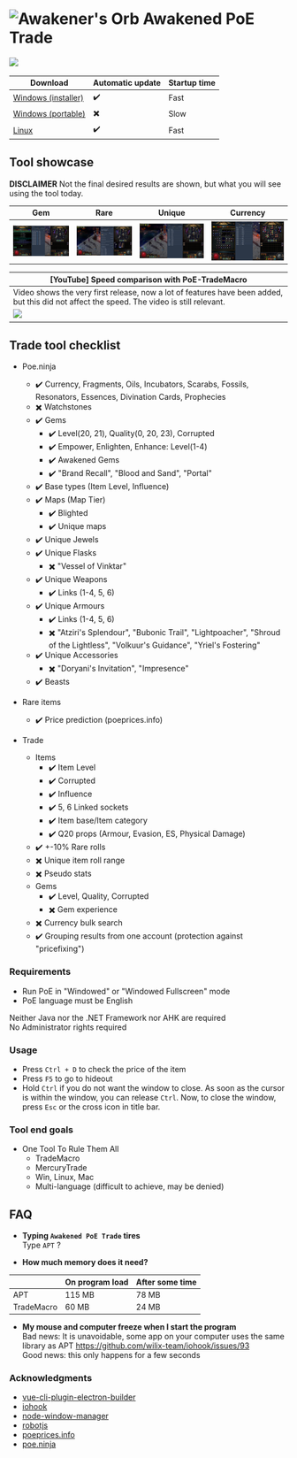 # ![Awakener's Orb](https://web.poecdn.com/image/Art/2DItems/Currency/TransferOrb.png) Awakened PoE Trade

![](https://img.shields.io/github/downloads/SnosMe/awakened-poe-trade/total?color=%23000&label=Players%20using%20this%20tool%20%28Downloads%29&style=flat-square)


| Download | Automatic update | Startup time |
|----------|------------------|--------------|
| [Windows (installer)](https://github.com/SnosMe/awakened-poe-trade/releases/download/v0.8.0/Awakened-PoE-Trade-Setup-0.8.0.exe) | :heavy_check_mark: | Fast |
| [Windows (portable)](https://github.com/SnosMe/awakened-poe-trade/releases/download/v0.8.0/Awakened-PoE-Trade-0.8.0.exe) | :heavy_multiplication_x: | Slow |
| [Linux](https://github.com/SnosMe/awakened-poe-trade/releases/download/v0.8.0/Awakened-PoE-Trade-0.8.0.AppImage) | :heavy_check_mark: | Fast |

## Tool showcase

**DISCLAIMER** Not the final desired results are shown, but what you will see using the tool today.

| Gem | Rare | Unique | Currency |
|-----|------|--------|----------|
| ![](./showcase/gem.png?raw=true) | ![](./showcase/rare.png?raw=true) | ![](./showcase/unique.png?raw=true) | ![](./showcase/currency.png?raw=true) |

| [YouTube] Speed comparison with PoE-TradeMacro |
|-----|
| Video shows the very first release, now a lot of features have been added, but this did not affect the speed. The video is still relevant. |
| [![](http://img.youtube.com/vi/PCohkEmWRT8/0.jpg)](http://www.youtube.com/watch?v=PCohkEmWRT8 "") |

## Trade tool checklist

- Poe.ninja
  - :heavy_check_mark: Currency, Fragments, Oils, Incubators, Scarabs, Fossils, Resonators, Essences, Divination Cards, Prophecies
  - :heavy_multiplication_x: Watchstones
  - :heavy_check_mark: Gems
    - :heavy_check_mark: Level(20, 21), Quality(0, 20, 23), Corrupted
    - :heavy_check_mark: Empower, Enlighten, Enhance: Level(1-4)
    - :heavy_check_mark: Awakened Gems
    - :heavy_check_mark: "Brand Recall", "Blood and Sand", "Portal"
  - :heavy_check_mark: Base types (Item Level, Influence)
  - :heavy_check_mark: Maps (Map Tier)
    - :heavy_check_mark: Blighted
    - :heavy_check_mark: Unique maps
  - :heavy_check_mark: Unique Jewels
  - :heavy_check_mark: Unique Flasks
    - :heavy_multiplication_x: "Vessel of Vinktar"
  - :heavy_check_mark: Unique Weapons
    - :heavy_check_mark: Links (1-4, 5, 6)
  - :heavy_check_mark: Unique Armours
    - :heavy_check_mark: Links (1-4, 5, 6)
    - :heavy_multiplication_x: "Atziri's Splendour", "Bubonic Trail", "Lightpoacher", "Shroud of the Lightless", "Volkuur's Guidance", "Yriel's Fostering"
  - :heavy_check_mark: Unique Accessories
    - :heavy_multiplication_x: "Doryani's Invitation", "Impresence"
  - :heavy_check_mark: Beasts

- Rare items
  - :heavy_check_mark: Price prediction (poeprices.info)

- Trade
  - Items
    - :heavy_check_mark: Item Level
    - :heavy_check_mark: Corrupted
    - :heavy_check_mark: Influence
    - :heavy_check_mark: 5, 6 Linked sockets
    - :heavy_check_mark: Item base/Item category
    - :heavy_check_mark: Q20 props (Armour, Evasion, ES, Physical Damage)
  - :heavy_check_mark: +-10% Rare rolls
  - :heavy_multiplication_x: Unique item roll range
  - :heavy_multiplication_x: Pseudo stats
  - Gems
    - :heavy_check_mark: Level, Quality, Corrupted
    - :heavy_multiplication_x: Gem experience
  - :heavy_multiplication_x: Currency bulk search
  - :heavy_check_mark: Grouping results from one account (protection against "pricefixing")

### Requirements

- Run PoE in "Windowed" or "Windowed Fullscreen" mode
- PoE language must be English

Neither Java nor the .NET Framework nor AHK are required\
No Administrator rights required

### Usage
- Press `Ctrl + D` to check the price of the item
- Press `F5` to go to hideout
- Hold `Ctrl` if you do not want the window to close. As soon as the cursor is within the window, you can release `Ctrl`. Now, to close the window, press `Esc` or the cross icon in title bar.

### Tool end goals
- One Tool To Rule Them All
  - TradeMacro
  - MercuryTrade
  - Win, Linux, Mac
  - Multi-language (difficult to achieve, may be denied)

## FAQ

- **Typing `Awakened PoE Trade` tires**\
Type `APT` ?

- **How much memory does it need?**

|    | On program load | After some time |
|----|-----------------|-----------------|
| APT | 115 MB         | 78 MB |
| TradeMacro | 60 MB   | 24 MB |

- **My mouse and computer freeze when I start the program**\
Bad news: It is unavoidable, some app on your computer uses the same library as APT https://github.com/wilix-team/iohook/issues/93 \
Good news: this only happens for a few seconds


### Acknowledgments

- [vue-cli-plugin-electron-builder](https://github.com/nklayman/vue-cli-plugin-electron-builder)
- [iohook](https://github.com/wilix-team/iohook)
- [node-window-manager](https://github.com/sentialx/node-window-manager)
- [robotjs](https://github.com/octalmage/robotjs)
- [poeprices.info](https://www.poeprices.info/)
- [poe.ninja](https://poe.ninja/)
